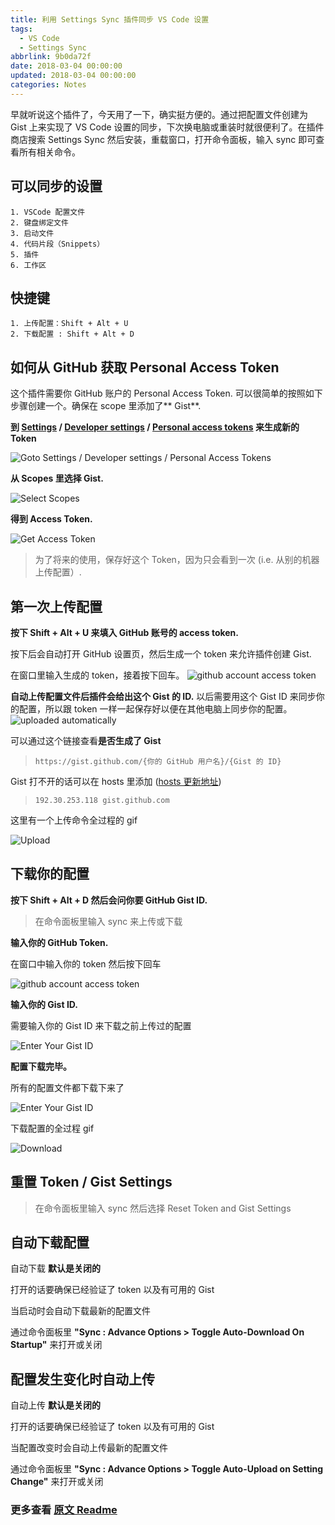 ```yaml
---
title: 利用 Settings Sync 插件同步 VS Code 设置
tags:
  - VS Code
  - Settings Sync
abbrlink: 9b0da72f
date: 2018-03-04 00:00:00
updated: 2018-03-04 00:00:00
categories: Notes
---
```

早就听说这个插件了，今天用了一下，确实挺方便的。通过把配置文件创建为 Gist 上来实现了 VS Code 设置的同步，下次换电脑或重装时就很便利了。在插件商店搜索 Settings Sync 然后安装，重载窗口，打开命令面板，输入 sync 即可查看所有相关命令。
<!-- more -->

## 可以同步的设置

```text
1. VSCode 配置文件
2. 键盘绑定文件
3. 启动文件
4. 代码片段（Snippets）
5. 插件
6. 工作区
```

## 快捷键

```text
1. 上传配置：Shift + Alt + U
2. 下载配置 : Shift + Alt + D
```

## 如何从 GitHub 获取 Personal Access Token

这个插件需要你 GitHub 账户的 Personal Access Token. 可以很简单的按照如下步骤创建一个。确保在 scope 里添加了** Gist**.

**到 [Settings](https://github.com/settings) / [Developer settings](https://github.com/settings/tokens) / [Personal access tokens](https://github.com/settings/tokens)  来生成新的 Token**

![Goto Settings / Developer settings / Personal Access Tokens](https://shanalikhan.github.io/img/github1.PNG)

**从 Scopes 里选择 Gist.**

![Select Scopes](https://shanalikhan.github.io/img/github2.PNG)

**得到 Access Token.**

![Get Access Token](https://shanalikhan.github.io/img/github3.PNG)

> 为了将来的使用，保存好这个 Token，因为只会看到一次 (i.e. 从别的机器上传配置）.

## 第一次上传配置

**按下 Shift + Alt + U 来填入 GitHub 账号的 access token.**

按下后会自动打开 GitHub 设置页，然后生成一个 token 来允许插件创建 Gist.

在窗口里输入生成的 token，接着按下回车。
![github account access token](https://shanalikhan.github.io/img/upload1.png)

**自动上传配置文件后插件会给出这个 Gist 的 ID.**
以后需要用这个 Gist ID 来同步你的配置，所以跟 token 一样一起保存好以便在其他电脑上同步你的配置。
![uploaded automatically](https://shanalikhan.github.io/img/upload2.png)

可以通过这个链接查看**是否生成了 Gist**
> ```https://gist.github.com/{你的 GitHub 用户名}/{Gist 的 ID}```

Gist 打不开的话可以在 hosts 里添加 ([hosts 更新地址](https://github.com/googlehosts/hosts/blob/master/hosts-files/hosts))

> ```192.30.253.118 gist.github.com```

这里有一个上传命令全过程的 gif

![Upload](https://media.giphy.com/media/xT9IglKxSqs2Wdwq2c/source.gif)

## 下载你的配置

**按下 Shift + Alt + D 然后会问你要 GitHub Gist ID.**

> 在命令面板里输入 sync 来上传或下载

**输入你的 GitHub Token.**

在窗口中输入你的 token 然后按下回车

![github account access token](https://shanalikhan.github.io/img/upload1.png)

**输入你的 Gist ID.**

需要输入你的 Gist ID 来下载之前上传过的配置

![Enter Your Gist ID](https://shanalikhan.github.io/img/download2.png)

**配置下载完毕。**

所有的配置文件都下载下来了

![Enter Your Gist ID](https://shanalikhan.github.io/img/download3.png)

下载配置的全过程 gif

![Download](https://media.giphy.com/media/xT9Iglsi3CS9noE8tW/source.gif)

## 重置 Token / Gist Settings

> 在命令面板里输入 sync 然后选择 Reset Token and Gist Settings

## 自动下载配置

自动下载 **默认是关闭的**

打开的话要确保已经验证了 token 以及有可用的 Gist

当启动时会自动下载最新的配置文件

通过命令面板里 **"Sync : Advance Options > Toggle Auto-Download On Startup"** 来打开或关闭

## 配置发生变化时自动上传

自动上传 **默认是关闭的**

打开的话要确保已经验证了 token 以及有可用的 Gist

当配置改变时会自动上传最新的配置文件

通过命令面板里 **"Sync : Advance Options > Toggle Auto-Upload on Setting Change"** 来打开或关闭

### 更多查看 [原文 Readme](https://github.com/shanalikhan/code-settings-sync/blob/master/README.md)
